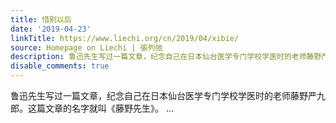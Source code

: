 ```yaml
---
title: 惜别以后
date: '2019-04-23'
linkTitle: https://www.liechi.org/cn/2019/04/xibie/
source: Homepage on Liechi | 張列弛
description: 鲁迅先生写过一篇文章，纪念自己在日本仙台医学专门学校学医时的老师藤野严九郎。这篇文章的名字就叫《藤野先生》。 ...
disable_comments: true
---
```

鲁迅先生写过一篇文章，纪念自己在日本仙台医学专门学校学医时的老师藤野严九郎。这篇文章的名字就叫《藤野先生》。 ...